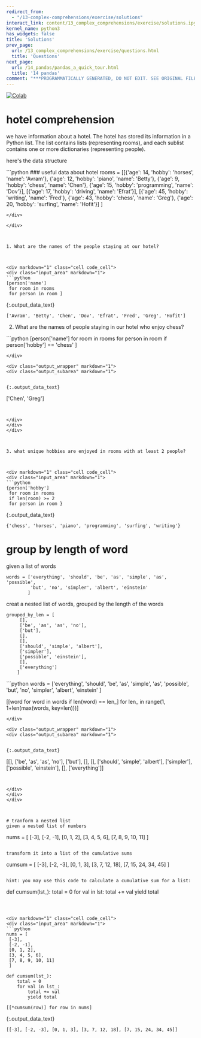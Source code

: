 ```yaml
---
redirect_from:
  - "/13-complex-comprehensions/exercise/solutions"
interact_link: content/13_complex_comprehensions/exercise/solutions.ipynb
kernel_name: python3
has_widgets: false
title: 'Solutions'
prev_page:
  url: /13_complex_comprehensions/exercise/questions.html
  title: 'Questions'
next_page:
  url: /14_pandas/pandas_a_quick_tour.html
  title: '14 pandas'
comment: "***PROGRAMMATICALLY GENERATED, DO NOT EDIT. SEE ORIGINAL FILES IN /content***"
---
```

<a href="https://colab.research.google.com/github/aviadr1/learn-advanced-python/blob/master/content/13_complex_comprehensions/exercise/solutions.ipynb" target="_blank">
<img src="https://colab.research.google.com/assets/colab-badge.svg" 
     title="Open this file in Google Colab" alt="Colab"/>
</a>




# hotel comprehension
we have information about a hotel.
The hotel has stored its information in a Python list.
The list contains lists (representing rooms), and each sublist contains one or more dictionaries (representing people).

here's the data structure



<div markdown="1" class="cell code_cell">
<div class="input_area" markdown="1">
```python
### useful data about hotel
rooms = [[{'age': 14, 'hobby': 'horses', 'name': 'Avram'},  
          {'age': 12, 'hobby': 'piano', 'name': 'Betty'},  
          {'age': 9, 'hobby': 'chess', 'name': 'Chen'},  
          {'age': 15, 'hobby': 'programming', 'name': 'Dov'}],
         [{'age': 17, 'hobby': 'driving', 'name': 'Efrat'}],  
         [{'age': 45, 'hobby': 'writing', 'name': 'Fred'},  
          {'age': 43, 'hobby': 'chess', 'name': 'Greg'},
          {'age': 20, 'hobby': 'surfing', 'name': 'Hofit'}]
          ]

```
</div>

</div>



1. What are the names of the people staying at our hotel?



<div markdown="1" class="cell code_cell">
<div class="input_area" markdown="1">
```python
[person['name']      
 for room in rooms
 for person in room ]

```
</div>

<div class="output_wrapper" markdown="1">
<div class="output_subarea" markdown="1">


{:.output_data_text}
```
['Avram', 'Betty', 'Chen', 'Dov', 'Efrat', 'Fred', 'Greg', 'Hofit']
```


</div>
</div>
</div>



2. What are the names of people staying in our hotel who enjoy chess?



<div markdown="1" class="cell code_cell">
<div class="input_area" markdown="1">
```python
[person['name']
 for room in rooms
 for person in room
 if person['hobby'] == 'chess' ]

```
</div>

<div class="output_wrapper" markdown="1">
<div class="output_subarea" markdown="1">


{:.output_data_text}
```
['Chen', 'Greg']
```


</div>
</div>
</div>



3. what unique hobbies are enjoyed in rooms with at least 2 people?



<div markdown="1" class="cell code_cell">
<div class="input_area" markdown="1">
```python
{person['hobby']
 for room in rooms
 if len(room) >= 2
 for person in room }

```
</div>

<div class="output_wrapper" markdown="1">
<div class="output_subarea" markdown="1">


{:.output_data_text}
```
{'chess', 'horses', 'piano', 'programming', 'surfing', 'writing'}
```


</div>
</div>
</div>



# group by length of word
given a list of words
```
words = ['everything', 'should', 'be', 'as', 'simple', 'as', 'possible',
         'but', 'no', 'simpler', 'albert', 'einstein'
        ]
```

creat a nested list of words, grouped by the length of the words
```
grouped_by_len = [
     [],
     ['be', 'as', 'as', 'no'],
     ['but'],
     [],
     [],
     ['should', 'simple', 'albert'],
     ['simpler'],
     ['possible', 'einstein'],
     [],
     ['everything']
    ]
```



<div markdown="1" class="cell code_cell">
<div class="input_area" markdown="1">
```python
words = ['everything', 'should', 'be', 'as', 'simple', 'as', 'possible',
         'but', 'no', 'simpler', 'albert', 'einstein'
        ]

[[word for word in words if len(word) == len_] for len_ in range(1, 1+len(max(words, key=len)))]

```
</div>

<div class="output_wrapper" markdown="1">
<div class="output_subarea" markdown="1">


{:.output_data_text}
```
[[],
 ['be', 'as', 'as', 'no'],
 ['but'],
 [],
 [],
 ['should', 'simple', 'albert'],
 ['simpler'],
 ['possible', 'einstein'],
 [],
 ['everything']]
```


</div>
</div>
</div>



# tranform a nested list
given a nested list of numbers
```
nums = [
 [-3],
 [-2, -1],
 [0, 1, 2],
 [3, 4, 5, 6],
 [7, 8, 9, 10, 11]
 ]
```

transform it into a list of the cumulative sums
```
cumsum = [
 [-3],
 [-2, -3],
 [0, 1, 3],
 [3, 7, 12, 18],
 [7, 15, 24, 34, 45]
 ]
```

hint: you may use this code to calculate a cumulative sum for a list:
```
def cumsum(lst_):
    total = 0
    for val in lst:
        total += val
        yield total
```



<div markdown="1" class="cell code_cell">
<div class="input_area" markdown="1">
```python
nums = [
 [-3],
 [-2, -1],
 [0, 1, 2],
 [3, 4, 5, 6],
 [7, 8, 9, 10, 11]
 ]

def cumsum(lst_):
    total = 0
    for val in lst_:
        total += val
        yield total
        
[[*cumsum(row)] for row in nums]

```
</div>

<div class="output_wrapper" markdown="1">
<div class="output_subarea" markdown="1">


{:.output_data_text}
```
[[-3], [-2, -3], [0, 1, 3], [3, 7, 12, 18], [7, 15, 24, 34, 45]]
```


</div>
</div>
</div>


